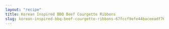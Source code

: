 ```yaml
---
layout: "recipe"
title: Korean Inspired BBQ Beef Courgette Ribbons
slug: korean-inspired-bbq-beef-courgette-ribbons-67fccf9efe44baceeadf76f1
---
```

